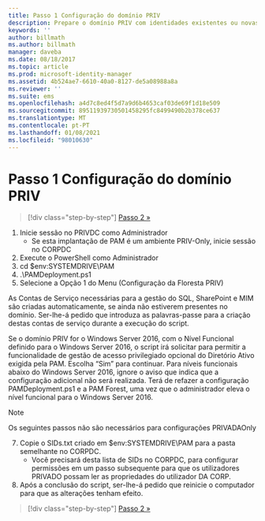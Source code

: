 ```yaml
---
title: Passo 1 Configuração do domínio PRIV
description: Prepare o domínio PRIV com identidades existentes ou novas para ser gerido pelo Microsoft Identity Manager usando scripts
keywords: ''
author: billmath
ms.author: billmath
manager: daveba
ms.date: 08/18/2017
ms.topic: article
ms.prod: microsoft-identity-manager
ms.assetid: 4b524ae7-6610-40a0-8127-de5a08988a8a
ms.reviewer: ''
ms.suite: ems
ms.openlocfilehash: a4d7c8ed4f5d7a9d6b4653caf03de69f1d18e509
ms.sourcegitcommit: 89511939730501458295fc8499490b2b378ce637
ms.translationtype: MT
ms.contentlocale: pt-PT
ms.lasthandoff: 01/08/2021
ms.locfileid: "98010630"
---
```

# <a name="step-1-configuring-the-priv-domain"></a>Passo 1 Configuração do domínio PRIV

> [!div class="step-by-step"]
> [Passo 2 »](sp1-step2-configuring-corp-domain.md)

1. Inicie sessão no PRIVDC como Administrador
   * Se esta implantação de PAM é um ambiente PRIV-Only, inicie sessão no CORPDC
2. Execute o PowerShell como Administrador
3. cd $env:SYSTEMDRIVE\PAM
4. .\PAMDeployment.ps1
5. Selecione a Opção 1 do Menu (Configuração da Floresta PRIV)


As Contas de Serviço necessárias para a gestão do SQL, SharePoint e MIM são criadas automaticamente, se ainda não estiverem presentes no domínio. Ser-lhe-á pedido que introduza as palavras-passe para a criação destas contas de serviço durante a execução do script.

Se o domínio PRIV for o Windows Server 2016, com o Nível Funcional definido para o Windows Server 2016, o script irá solicitar para permitir a funcionalidade de gestão de acesso privilegiado opcional do Diretório Ativo exigida pela PAM. Escolha “Sim” para continuar. Para níveis funcionais abaixo do Windows Server 2016, ignore o aviso que indica que a configuração adicional não será realizada. Terá de refazer a configuração PAMDeployment.ps1 e a PAM Forest, uma vez que o administrador eleva o nível funcional para o Windows Server 2016.

>[!NOTE]
>Os seguintes passos não são necessários para configurações PRIVADAOnly

7. Copie o SIDs.txt criado em $env:SYSTEMDRIVE\PAM para a pasta semelhante no CORPDC.
   * Você precisará desta lista de SIDs no CORPDC, para configurar permissões em um passo subsequente para que os utilizadores PRIVADO possam ler as propriedades do utilizador DA CORP.
8. Após a conclusão do script, ser-lhe-á pedido que reinicie o computador para que as alterações tenham efeito.

> [!div class="step-by-step"]
> [Passo 2 »](sp1-step2-configuring-corp-domain.md)
